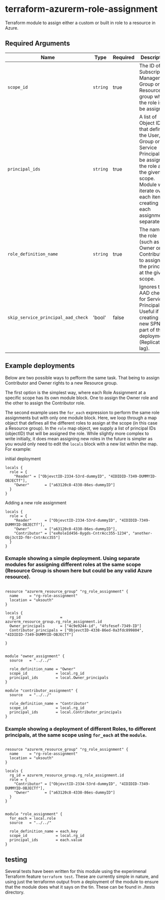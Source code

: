 # terraform-azurerm-role-assignment
Terraform module to assign either a custom or built in role to a resource in Azure.


## Required Arguments

| Name | Type | Required | Description |
| --- | --- | --- | --- |
| `scope_id` | `string` | true | The ID of the Subscription, Management Group or Resource group where the role is to be assigned. |
| `principal_ids` | `string` | true | A list of Object IDs that define the User, Group or Service Principal to be assigned the role at the given scope. Module will iterate over each item, creating each assignment separately. |
| `role_definition_name` | `string` | true | The name of the role (such as Owner or Contributor) to assign to the principal at the given scope.|
| `skip_service_principal_aad_check` | 'bool' | false | Ignores the AAD check for Service Principals. Useful if creating a new SPN as part of the deployment (Replication lag). |

## Example deployments
Below are two possible ways to pefform the same task. That being to assign Contributor and Owner rights to a new Resource group.

The first option is the simplest way, where each Role Assignment at a specific scope has its own module block. One to assign the Owner role and the other to assign the Contributor role.

The second example uses the `for_each` expression to perform the same role assignments but with only one module block. Here, we loop through a map object that defines all the different roles to assign at the scope (in this case a Resource group). In the `role` map object, we supply a list of principal IDs (objectID) that will be assigned the role. While slightly more complex to write initially, it does mean assigning new roles in the future is simpler as you would only need to edit the `locals` block with a new list within the map. For example:

initial deployment
```
locals {
  role = {
    "Reader" = ["ObjevctID-2334-53rd-dummyID", "4IDIDID-7349-DUMMYID-OBJECTf"],
    "Owner"       = ["a63120c8-4338-86es-dummyID"]
  }
}
```

Adding a new role assignment
```
locals {
  role = {
    "Reader"      = ["ObjevctID-2334-53rd-dummyID", "4IDIDID-7349-DUMMYID-OBJECTf"],
    "Owner"       = ["a63120c8-4338-86es-dummyID"],
    "Contributor" = ["exRoleId456-8ygds-CntrAcc355-1234", "another-Obj3ctID-f0r-CntrAcc355"]
  }
}
```

### Exmaple showing a simple deployment. Using separate modules for assigning different roles at the same scope (Resource Group is shown here but could be any valid Azure resource).

```hcl

resource "azurerm_resource_group" "rg_role_assignment" {
  name     = "rg-role-assignment"
  location = "uksouth"
}

locals {
  rg_id                  = azurerm_resource_group.rg_role_assignment.id
  Owner_principals       = ["4c9e9244-id", "4fsfesef-7349-ID"]
  Contributor_principals = ["ObjevctID-4338-86ed-0a3fdc899804", "4IDIDID-7349-DUMMYID-OBJECTf"]

}


module "owner_assignment" {
  source   = "../../"

  role_definition_name = "Owner"
  scope_id             = local.rg_id
  principal_ids        = local.Owner_principals
}

module "contributor_assignment" {
  source   = "../../"

  role_definition_name = "Contributor"
  scope_id             = local.rg_id
  principal_ids        = local.Contributor_principals
}

```

### Example showing a deployment of different Roles, to different principals, at the same scope using `for_each` at the `module`.

```hcl

resource "azurerm_resource_group" "rg_role_assignment" {
  name     = "rg-role-assignment"
  location = "uksouth"
}

locals {
  rg_id = azurerm_resource_group.rg_role_assignment.id
  role = {
    "Contributor" = ["ObjevctID-2334-53rd-dummyID", "4IDIDID-7349-DUMMYID-OBJECTf"],
    "Owner"       = ["a63120c8-4338-86es-dummyID"]
  }
}


module "role_assignment" {
  for_each = local.role
  source   = "../../"

  role_definition_name = each.key
  scope_id             = local.rg_id
  principal_ids        = each.value
}

```


## testing

Several tests have been written for this module using the experimenal Terraform feature `terraform test`. These are currently simple in nature, and using just the terraformn output from a deployment of the module to ensure that the module does what it says on the tin. These can be found in ./tests directory.


